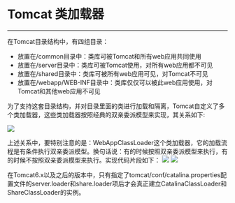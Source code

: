# Tomcat 类加载器
---
在Tomcat目录结构中，有四组目录：

* 放置在/common目录中：类库可被Tomcat和所有web应用共同使用
* 放置在/server目录中：类库可被Tomcat使用，对所有web应用都不可见
* 放置在/shared目录中：类库可被所有web应用可见，对Tomcat不可见
* 放置在/webapp/WEB-INF目录中：类库仅仅可以被此web应用使用，对Tomcat和其他web应用不可见

为了支持这套目录结构，并对目录里面的类进行加载和隔离，Tomcat自定义了多个类加载器，这些类加载器按照经典的双亲委派模型来实现，其关系如下:

![](https://github.com/c-agam/notes/blob/master/images/Tomcat%E7%B1%BB%E5%8A%A0%E8%BD%BD%E5%99%A8.png)


 上述关系中，要特别注意的是：WebAppClassLoader这个类加载器，它的加载流程是有条件执行双亲委派模型。换句话说：有的时候按照双亲委派模型来执行，有的时候不按照双亲委派模型来执行。实现代码片段如下：
![](https://github.com/c-agam/notes/blob/master/images/WebAppClassLoader-0.png)
![](https://github.com/c-agam/notes/blob/master/images/WebAppClassLoaderBase-1.png)

在Tomcat6.x以及之后的版本中，只有指定了tomcat/conf/catalina.properties配置文件的server.loader和share.loader项后才会真正建立CatalinaClassLoader和ShareClassLoader的实例。

